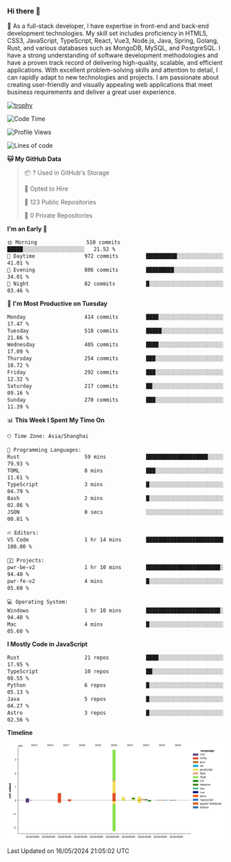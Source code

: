 ### Hi there 👋

🌱 As a full-stack developer, I have expertise in front-end and back-end development technologies. My skill set includes proficiency in HTML5, CSS3, JavaScript, TypeScript, React, Vue3, Node.js, Java, Spring, Golang, Rust, and various databases such as MongoDB, MySQL, and PostgreSQL. I have a strong understanding of software development methodologies and have a proven track record of delivering high-quality, scalable, and efficient applications. With excellent problem-solving skills and attention to detail, I can rapidly adapt to new technologies and projects. I am passionate about creating user-friendly and visually appealing web applications that meet business requirements and deliver a great user experience.

[![trophy](https://github-profile-trophy.vercel.app/?username=elton&rank=SECRET,SSS,SS,S,AAA,AA,A&theme=onedark&no-frame=true&margin-w=10)](https://github.com/ryo-ma/github-profile-trophy)

<!--START_SECTION:waka-->
![Code Time](http://img.shields.io/badge/Code%20Time-1%2C370%20hrs%2015%20mins-blue)

![Profile Views](http://img.shields.io/badge/Profile%20Views-0-blue)

![Lines of code](https://img.shields.io/badge/From%20Hello%20World%20I%27ve%20Written-5.5%20million%20lines%20of%20code-blue)

**🐱 My GitHub Data** 

> 📦 ? Used in GitHub's Storage 
 > 
> 💼 Opted to Hire
 > 
> 📜 123 Public Repositories 
 > 
> 🔑 0 Private Repositories 
 > 
**I'm an Early 🐤** 

```text
🌞 Morning                510 commits         █████░░░░░░░░░░░░░░░░░░░░   21.52 % 
🌆 Daytime                972 commits         ██████████░░░░░░░░░░░░░░░   41.01 % 
🌃 Evening                806 commits         █████████░░░░░░░░░░░░░░░░   34.01 % 
🌙 Night                  82 commits          █░░░░░░░░░░░░░░░░░░░░░░░░   03.46 % 
```
📅 **I'm Most Productive on Tuesday** 

```text
Monday                   414 commits         ████░░░░░░░░░░░░░░░░░░░░░   17.47 % 
Tuesday                  518 commits         █████░░░░░░░░░░░░░░░░░░░░   21.86 % 
Wednesday                405 commits         ████░░░░░░░░░░░░░░░░░░░░░   17.09 % 
Thursday                 254 commits         ███░░░░░░░░░░░░░░░░░░░░░░   10.72 % 
Friday                   292 commits         ███░░░░░░░░░░░░░░░░░░░░░░   12.32 % 
Saturday                 217 commits         ██░░░░░░░░░░░░░░░░░░░░░░░   09.16 % 
Sunday                   270 commits         ███░░░░░░░░░░░░░░░░░░░░░░   11.39 % 
```


📊 **This Week I Spent My Time On** 

```text
🕑︎ Time Zone: Asia/Shanghai

💬 Programming Languages: 
Rust                     59 mins             ████████████████████░░░░░   79.93 % 
TOML                     8 mins              ███░░░░░░░░░░░░░░░░░░░░░░   11.61 % 
TypeScript               3 mins              █░░░░░░░░░░░░░░░░░░░░░░░░   04.79 % 
Bash                     2 mins              █░░░░░░░░░░░░░░░░░░░░░░░░   02.86 % 
JSON                     0 secs              ░░░░░░░░░░░░░░░░░░░░░░░░░   00.81 % 

🔥 Editors: 
VS Code                  1 hr 14 mins        █████████████████████████   100.00 % 

🐱‍💻 Projects: 
pwr-be-v2                1 hr 10 mins        ████████████████████████░   94.40 % 
pwr-fe-v2                4 mins              █░░░░░░░░░░░░░░░░░░░░░░░░   05.60 % 

💻 Operating System: 
Windows                  1 hr 10 mins        ████████████████████████░   94.40 % 
Mac                      4 mins              █░░░░░░░░░░░░░░░░░░░░░░░░   05.60 % 
```

**I Mostly Code in JavaScript** 

```text
Rust                     21 repos            ████░░░░░░░░░░░░░░░░░░░░░   17.95 % 
TypeScript               10 repos            ██░░░░░░░░░░░░░░░░░░░░░░░   08.55 % 
Python                   6 repos             █░░░░░░░░░░░░░░░░░░░░░░░░   05.13 % 
Java                     5 repos             █░░░░░░░░░░░░░░░░░░░░░░░░   04.27 % 
Astro                    3 repos             █░░░░░░░░░░░░░░░░░░░░░░░░   02.56 % 
```



**Timeline**

![Lines of Code chart](https://raw.githubusercontent.com/elton/elton/main/assets/bar_graph.png)


 Last Updated on 16/05/2024 21:05:02 UTC
<!--END_SECTION:waka-->

<!--
**elton/elton** is a ✨ _special_ ✨ repository because its `README.md` (this file) appears on your GitHub profile.

Here are some ideas to get you started:

- 🔭 I’m currently working on ...
- 🌱 I’m currently learning ...
- 👯 I’m looking to collaborate on ...
- 🤔 I’m looking for help with ...
- 💬 Ask me about ...
- 📫 How to reach me: ...
- 😄 Pronouns: ...
- ⚡ Fun fact: ...
-->
